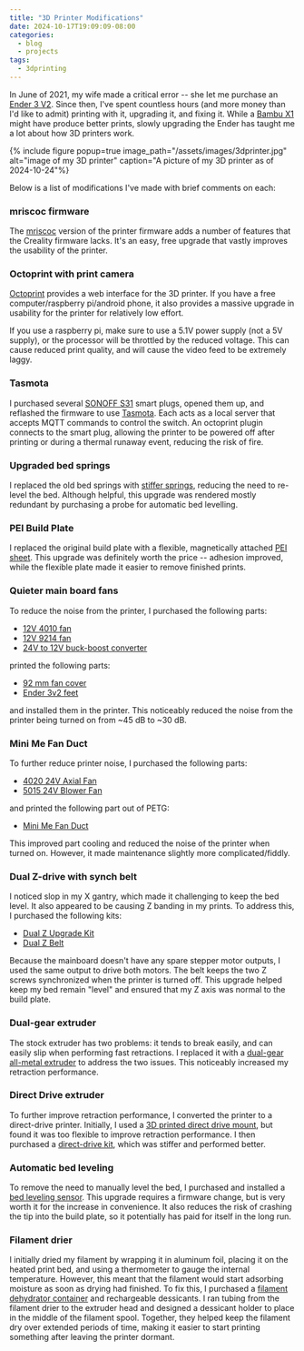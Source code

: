 ```yaml
---
title: "3D Printer Modifications"
date: 2024-10-17T19:09:09-08:00
categories:
  - blog
  - projects
tags:
  - 3dprinting
---
```


In June of 2021, my wife made a critical error -- she let me purchase an [Ender 3 V2](https://www.creality.com/products/ender-3-v2-3d-printer-csco). Since then, I've spent countless hours (and more money than I'd like to admit) printing with it, upgrading it, and fixing it. While a [Bambu X1](https://ca.store.bambulab.com/collections/3d-printer/products/x1-carbon?variant=46286179270896) might have produce better prints, slowly upgrading the Ender has taught me a lot about how 3D printers work.

<!-- TODO show picture of the printer-->
{% include figure popup=true image_path="/assets/images/3dprinter.jpg" alt="image of my 3D printer" caption="A picture of my 3D printer as of 2024-10-24"%}

Below is a list of modifications I've made with brief comments on each:

### mriscoc firmware
The [mriscoc](https://github.com/mriscoc/Ender3V2S1) version of the printer firmware adds a number of features that the Creality firmware lacks. It's an easy, free upgrade that vastly improves the usability of the printer.

### Octoprint with print camera
[Octoprint](https://octoprint.org/) provides a web interface for the 3D printer. If you have a free computer/raspberry pi/android phone, it also provides a massive upgrade in usability for the printer for relatively low effort.

If you use a raspberry pi, make sure to use a 5.1V power supply (not a 5V supply), or the processor will be throttled by the reduced voltage. This can cause reduced print quality, and will cause the video feed to be extremely laggy.

### Tasmota
I purchased several [SONOFF S31](https://www.amazon.ca/Sonoff-Monitoring-Compatible-Assistant-Supporting/dp/B07YDC6D4D) smart plugs, opened them up, and reflashed the firmware to use [Tasmota](https://tasmota.github.io/docs/). Each acts as a local server that accepts MQTT commands to control the switch. An octoprint plugin connects to the smart plug, allowing the printer to be powered off after printing or during a thermal runaway event, reducing the risk of fire.

### Upgraded bed springs
I replaced the old bed springs with [stiffer springs](https://www.amazon.ca/Creality-Upgrade-Leveling-Upgraded-3D/dp/B09LL9NGQP/ref=sr_1_17?dib=eyJ2IjoiMSJ9.jR5LIFcHuMKOQGe0dHpbITM596M2uyjum9PvDlVSHvHaqzmLDN8YCeeu03sto2qHf__xloiv_A2mUElj7ek2zLkZLDAb1TkMFSDdcNOA5wAJH4AY6a7GfQK6f6Xk0BUeC3H026ch0bvONG6EIussWepHYaNLvSTgc116zRtDR3gPXDr4DXQkwnRmng52wiQbbf87sQ0D3cGg3sUcGQ6262o8ff_Fs84UimzYLVGYptCzAjpcFTuTusjaKJTzZyBezMTiKpcYg9KC5tcZD2RRkVdl3GQ33Y4H3IiCEOIYo_A.LKBZ2-qLrF2W46_tvFQr6euJeh7EsvoizruLFkiVInY&dib_tag=se&keywords=ender+3+v2+upgraded+bed+springs&qid=1729644266&sr=8-17), reducing the need to re-level the bed. Although helpful, this upgrade was rendered mostly redundant by purchasing a probe for automatic bed levelling.

### PEI Build Plate
I replaced the original build plate with a flexible, magnetically attached [PEI sheet](https://www.amazon.ca/gp/product/B0C28CCDR6/ref=ppx_yo_dt_b_search_asin_title?ie=UTF8&th=1). This upgrade was definitely worth the price -- adhesion improved, while the flexible plate made it easier to remove finished prints.

### Quieter main board fans
To reduce the noise from the printer, I purchased the following parts:
* [12V 4010 fan](https://www.amazon.ca/gp/product/B009NQLT0M/ref=ppx_yo_dt_b_search_asin_title?ie=UTF8&psc=1)
* [12V 9214 fan](https://www.amazon.ca/gp/product/B009NQM7V2/ref=ppx_yo_dt_b_search_asin_title?ie=UTF8&psc=1)
* [24V to 12V buck-boost converter](https://www.amazon.ca/gp/product/B074J4DLWQ/ref=ppx_yo_dt_b_search_asin_title?ie=UTF8&psc=1)

printed the following parts:
* [92 mm fan cover](https://www.thingiverse.com/thing:5958907/files)
* [Ender 3v2 feet](https://www.thingiverse.com/thing:4665097)

and installed them in the printer. This noticeably reduced the noise from the printer being turned on from ~45 dB to ~30 dB.

### Mini Me Fan Duct
To further reduce printer noise, I purchased the following parts:
* [4020 24V Axial Fan](https://www.amazon.ca/GDSTIME-Brushless-Cooling-Sleeve-Bearing/dp/B08B5Z1BL3/ref=sr_1_5?crid=HV3E3EFNZO5P&dib=eyJ2IjoiMSJ9.j_f9ASo52ZU-vuzvo4oDBNNUYOrIW60WkXUlr11YCLksA-7UU04IpVEiU0-ChPkEvkmlJRgMkJ9lRRpkh79eaj2G3DRxWsABUq0fcivrczSKx0URlMrtpFo_WeMdVo_AZ7pvNC5Du8x-MCPpT77GYuMhJ_xrcNQWKWTBRUcOqEO3Goc2chU2q_I9qxg9M1C2n3P7mVFUZc9kpVf1kjcQUlN3R63owYO2tre7HaWPeXVo7zqFx1_L7szQ0AiLNf-JdJqt7s1K9r7w6rleTIoEkPjKpB6wQxY_NkCXm_FhzFE.TbaBvS7RsI1t2b0H_IA9kq8gXJL1jVIZ57Z0LqWZsoE&dib_tag=se&keywords=4020%2Bfan%2B24v&qid=1729644775&sprefix=4020%2Bfan%2B24v%2Caps%2C199&sr=8-5&th=1)
* [5015 24V Blower Fan](https://www.amazon.ca/gp/product/B0746FKHP5/ref=ppx_yo_dt_b_search_asin_title?ie=UTF8&psc=1)

and printed the following part out of PETG:
* [Mini Me Fan Duct](https://www.thingiverse.com/thing:4375296)

This improved part cooling and reduced the noise of the printer when turned on. However, it made maintenance slightly more complicated/fiddly.

### Dual Z-drive with synch belt
I noticed slop in my X gantry, which made it challenging to keep the bed level. It also appeared to be causing Z banding in my prints. To address this, I purchased the following kits:
* [Dual Z Upgrade Kit](https://www.amazon.ca/gp/product/B0B2C9Y8Q6/ref=ppx_yo_dt_b_search_asin_title?ie=UTF8&th=1)
* [Dual Z Belt](https://www.amazon.ca/gp/product/B0C582S346/ref=ppx_yo_dt_b_search_asin_title?ie=UTF8&psc=1)

Because the mainboard doesn't have any spare stepper motor outputs, I used the same output to drive both motors. The belt keeps the two Z screws synchronized when the printer is turned off. This upgrade helped keep my bed remain "level" and ensured that my Z axis was normal to the build plate.

### Dual-gear extruder
The stock extruder has two problems: it tends to break easily, and can easily slip when performing fast retractions. I replaced it with a [dual-gear all-metal extruder](https://www.amazon.ca/gp/product/B095CMW5WK/ref=ppx_yo_dt_b_search_asin_title?ie=UTF8&psc=1) to address the two issues. This noticeably increased my retraction performance.

### Direct Drive extruder
To further improve retraction performance, I converted the printer to a direct-drive printer. Initially, I used a [3D printed direct drive mount](https://www.thingiverse.com/thing:4555065), but found it was too flexible to improve retraction performance. I then purchased a [direct-drive kit](https://www.amazon.ca/gp/product/B09KG8MMQ2/ref=ppx_yo_dt_b_search_asin_title?ie=UTF8&th=1), which was stiffer and performed better.

### Automatic  bed leveling
To remove the need to manually level the bed, I purchased and installed a [bed leveling sensor](https://www.amazon.ca/Leveling-Creality-Upgraded-Platform-Solution/dp/B09936TNJV/ref=sr_1_4?crid=UWPCN01ONZ3O&dib=eyJ2IjoiMSJ9.oD2UFJj8wKleoxrAev10JuPr10gGkicdPngh2d9wJQoAhkiSXue7pkq9bVRD7Zh1ZshykSR49qhFpOCdlXhsa77hhpFD_dEfqiWuC6NAgDWQ6CbgEPv7qAxkB2FfAojyNRcYoUmhXp0L1VCzrXDQ7nwMHyBG2ZYVSe-Skz7hM7gQ32_F_LBz8FkOYujrrsW87qSt4JXP4Wtb-LzjFZhinbYXqPg2sT2jJdoPfPjCt0lpq3AiibIFi5K21Vm4Xt5eS08sSy2FQH9mguBXbs4GqXvaNLZYOpVbpwLY3-nK49Y.6t1M7ZFa4d7Rr5dqWiMVVASVLyV6CkBorlwgAfqcar0&dib_tag=se&keywords=cr+touch&qid=1729797629&s=industrial&sprefix=cr+touch%2Cindustrial%2C190&sr=1-4). This upgrade requires a firmware change, but is very worth it for the increase in convenience. It also reduces the risk of crashing the tip into the build plate, so it potentially has paid for itself in the long run.

### Filament drier
I initially dried my filament by wrapping it in aluminum foil, placing it on the heated print bed, and using a thermometer to gauge the internal temperature. However, this meant that the filament would start adsorbing moisture as soon as drying had finished. To fix this, I purchased a [filament dehydrator container](https://www.amazon.ca/gp/product/B0BM97WX1D/ref=ppx_yo_dt_b_search_asin_title?ie=UTF8&th=1) and rechargeable dessicants. I ran tubing from the filament drier to the extruder head and designed a dessicant holder to place in the middle of the filament spool. Together, they helped keep the filament dry over extended periods of time, making it easier to start printing something after leaving the printer dormant.